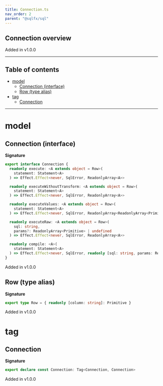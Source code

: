 ```yaml
---
title: Connection.ts
nav_order: 2
parent: "@sqlfx/sql"
---
```


## Connection overview

Added in v1.0.0

---

<h2 class="text-delta">Table of contents</h2>

- [model](#model)
  - [Connection (interface)](#connection-interface)
  - [Row (type alias)](#row-type-alias)
- [tag](#tag)
  - [Connection](#connection)

---

# model

## Connection (interface)

**Signature**

```ts
export interface Connection {
  readonly execute: <A extends object = Row>(
    statement: Statement<A>
  ) => Effect.Effect<never, SqlError, ReadonlyArray<A>>

  readonly executeWithoutTransform: <A extends object = Row>(
    statement: Statement<A>
  ) => Effect.Effect<never, SqlError, ReadonlyArray<A>>

  readonly executeValues: <A extends object = Row>(
    statement: Statement<A>
  ) => Effect.Effect<never, SqlError, ReadonlyArray<ReadonlyArray<Primitive>>>

  readonly executeRaw: <A extends object = Row>(
    sql: string,
    params?: ReadonlyArray<Primitive> | undefined
  ) => Effect.Effect<never, SqlError, ReadonlyArray<A>>

  readonly compile: <A>(
    statement: Statement<A>
  ) => Effect.Effect<never, SqlError, readonly [sql: string, params: ReadonlyArray<Primitive>]>
}
```

Added in v1.0.0

## Row (type alias)

**Signature**

```ts
export type Row = { readonly [column: string]: Primitive }
```

Added in v1.0.0

# tag

## Connection

**Signature**

```ts
export declare const Connection: Tag<Connection, Connection>
```

Added in v1.0.0
